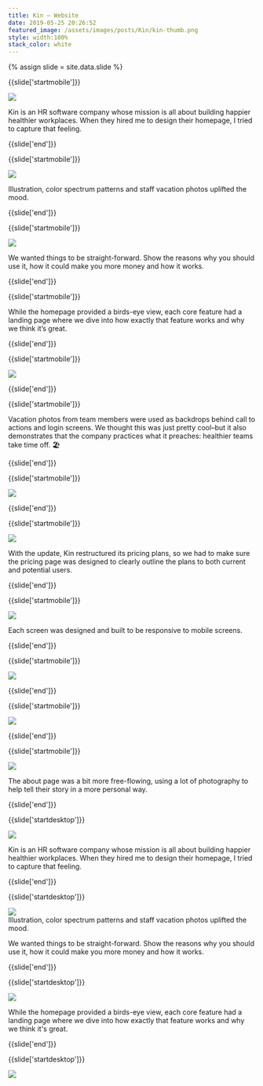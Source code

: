 ```yaml
---
title: Kin — Website
date: 2019-05-25 20:26:52
featured_image: /assets/images/posts/Kin/kin-thumb.png
style: width:100%
stack_color: white
---
```

{% assign slide = site.data.slide %}


{{slide['startmobile']}}

<div><img class='full-height' src='{{ site.url }}/assets/images/posts/Kin/kin-1-mobile.png' srcset='{{ site.url }}/assets/images/posts/Kin/kin-1-mobile.png 375w, {{ site.url }}/assets/images/posts/Kin/kin-1-mobile@2x.png 750w, {{ site.url }}/assets/images/posts/Kin/kin-1-mobile@3x.png 1125w'></div>

<p class='bg'>Kin is an HR software company whose mission is all about building happier healthier workplaces. When they hired me to design their homepage, I tried to capture that feeling.</p>


{{slide['end']}}


{{slide['startmobile']}}

<div><img class='full-height' src='{{ site.url }}/assets/images/posts/Kin/kin-2-mobile.png' srcset='{{ site.url }}/assets/images/posts/Kin/kin-2-mobile.png 375w, {{ site.url }}/assets/images/posts/Kin/kin-2-mobile@2x.png 750w, {{ site.url }}/assets/images/posts/Kin/kin-2-mobile@3x.png 1125w'></div>

<p class='bg-dark'>Illustration, color spectrum patterns and staff vacation photos uplifted the mood.</p>

{{slide['end']}}



{{slide['startmobile']}}

<div><img class='full-height' src='{{ site.url }}/assets/images/posts/Kin/kin-3-mobile.png' srcset='{{ site.url }}/assets/images/posts/Kin/kin-3-mobile.png 375w, {{ site.url }}/assets/images/posts/Kin/kin-3-mobile@2x.png 750w, {{ site.url }}/assets/images/posts/Kin/kin-3-mobile@3x.png 1125w'></div>

<p class='bg-dark'>We wanted things to be straight-forward. Show the reasons why you should use it, how it could make you more money and how it works.</p>


{{slide['end']}}



{{slide['startmobile']}}

While the homepage provided a birds-eye view, each core feature had a landing page where we dive into how exactly that feature works and why we think it’s great.

{{slide['end']}}


{{slide['startmobile']}}

<div><img class='full-height' src='{{ site.url }}/assets/images/posts/Kin/kin-4-mobile.png' srcset='{{ site.url }}/assets/images/posts/Kin/kin-4-mobile.png 375w, {{ site.url }}/assets/images/posts/Kin/kin-4-mobile@2x.png 750w, {{ site.url }}/assets/images/posts/Kin/kin-4-mobile@3x.png 1125w'></div>

{{slide['end']}}


{{slide['startmobile']}}

Vacation photos from team members were used as backdrops behind call to actions and login screens. We thought this was just pretty cool–but it also demonstrates that the company practices what it preaches: healthier teams take time off. 🏖

{{slide['end']}}



{{slide['startmobile']}}

<div><img class='full-height' src='{{ site.url }}/assets/images/posts/Kin/kin-5-mobile.png' srcset='{{ site.url }}/assets/images/posts/Kin/kin-5-mobile.png 375w, {{ site.url }}/assets/images/posts/Kin/kin-5-mobile@2x.png 750w, {{ site.url }}/assets/images/posts/Kin/kin-5-mobile@3x.png 1125w'></div>

{{slide['end']}}




{{slide['startmobile']}}

<div><img class='full-height' src='{{ site.url }}/assets/images/posts/Kin/kin-6-mobile.png' srcset='{{ site.url }}/assets/images/posts/Kin/kin-6-mobile.png 375w, {{ site.url }}/assets/images/posts/Kin/kin-6-mobile@2x.png 750w, {{ site.url }}/assets/images/posts/Kin/kin-6-mobile@3x.png 1125w'></div>

<p class='bg-dark'>With the update, Kin restructured its pricing plans, so we had to make sure the pricing page was designed to clearly outline the plans to both current and potential users.</p>

{{slide['end']}}



{{slide['startmobile']}}

<div><img class='full-height' src='{{ site.url }}/assets/images/posts/Kin/kin-7-mobile.png' srcset='{{ site.url }}/assets/images/posts/Kin/kin-7-mobile.png 375w, {{ site.url }}/assets/images/posts/Kin/kin-7-mobile@2x.png 750w, {{ site.url }}/assets/images/posts/Kin/kin-7-mobile@3x.png 1125w'></div>

<p class='bg-dark'>Each screen was designed and built to be responsive to mobile screens.</p>

{{slide['end']}}



{{slide['startmobile']}}

<div><img class='full-height' src='{{ site.url }}/assets/images/posts/Kin/kin-8-mobile.png' srcset='{{ site.url }}/assets/images/posts/Kin/kin-8-mobile.png 375w, {{ site.url }}/assets/images/posts/Kin/kin-8-mobile@2x.png 750w, {{ site.url }}/assets/images/posts/Kin/kin-8-mobile@3x.png 1125w'></div>

<p class='bg-dark'></p>

{{slide['end']}}



{{slide['startmobile']}}

<div><img class='full-height' src='{{ site.url }}/assets/images/posts/Kin/kin-9-mobile.png' srcset='{{ site.url }}/assets/images/posts/Kin/kin-9-mobile.png 375w, {{ site.url }}/assets/images/posts/Kin/kin-9-mobile@2x.png 750w, {{ site.url }}/assets/images/posts/Kin/kin-9-mobile@3x.png 1125w'></div>

<p class='bg-dark'></p>

{{slide['end']}}



{{slide['startmobile']}}

<div><img class='full-height' src='{{ site.url }}/assets/images/posts/Kin/kin-10-mobile.png' srcset='{{ site.url }}/assets/images/posts/Kin/kin-10-mobile.png 375w, {{ site.url }}/assets/images/posts/Kin/kin-10-mobile@2x.png 750w, {{ site.url }}/assets/images/posts/Kin/kin-10-mobile@3x.png 1125w'></div>

<p class='bg-dark'>The about page was a bit more free-flowing, using a lot of photography to help tell their story in a more personal way.</p>

{{slide['end']}}





{{slide['startdesktop']}}

<div><img class='full-width' src='{{ site.url }}/assets/images/posts/Kin/kin-1@2x.png' srcset='{{ site.url }}/assets/images/posts/Kin/kin-1.png 1024w, {{ site.url }}/assets/images/posts/Kin/kin-1@2x.png 2048w, {{ site.url }}/assets/images/posts/Kin/kin-1@3x.png 3072w'></div>

Kin is an HR software company whose mission is all about building happier healthier workplaces. When they hired me to design their homepage, I tried to capture that feeling.


{{slide['end']}}



{{slide['startdesktop']}}

<div><img src='{{ site.url }}/assets/images/posts/Kin/kin-2@2x.png' srcset='{{ site.url }}/assets/images/posts/Kin/kin-2.png 794w, {{ site.url }}/assets/images/posts/Kin/kin-2@2x.png 1588w, {{ site.url }}/assets/images/posts/Kin/kin-2@3x.png 2382w'></div>

<figcaption>Illustration, color spectrum patterns and staff vacation photos uplifted the mood.</figcaption>

We wanted things to be straight-forward. Show the reasons why you should use it, how it could make you more money and how it works.

{{slide['end']}}



{{slide['startdesktop']}}

<div><img src='{{ site.url }}/assets/images/posts/Kin/kin-3@2x.png' srcset='{{ site.url }}/assets/images/posts/Kin/kin-3.png 794w, {{ site.url }}/assets/images/posts/Kin/kin-3@2x.png 1588w, {{ site.url }}/assets/images/posts/Kin/kin-3@3x.png 2382w'></div>

While the homepage provided a birds-eye view, each core feature had a landing page where we dive into how exactly that feature works and why we think it's great.

{{slide['end']}}



{{slide['startdesktop']}}

<div class='row'>

<div><img src='{{ site.url }}/assets/images/posts/Kin/kin-4@2x.png' srcset='{{ site.url }}/assets/images/posts/Kin/kin-4.png 314w, {{ site.url }}/assets/images/posts/Kin/kin-4@2x.png 628w, {{ site.url }}/assets/images/posts/Kin/kin-4@3x.png 942w'></div><!--

--><div><img src='{{ site.url }}/assets/images/posts/Kin/kin-5@2x.png' srcset='{{ site.url }}/assets/images/posts/Kin/kin-5.png 474w, {{ site.url }}/assets/images/posts/Kin/kin-5@2x.png 948w, {{ site.url }}/assets/images/posts/Kin/kin-5@3x.png 1422w'></div>

</div>

Vacation photos from team members were used as backdrops behind call to actions and login screens. We thought this was just pretty cool–but it also demonstrates that the company practices what it preaches: healthier teams take time off. 🏖


{{slide['end']}}



{{slide['startdesktop']}}

<div class='row'>

<div><img src='{{ site.url }}/assets/images/posts/Kin/kin-6@2x.png' srcset='{{ site.url }}/assets/images/posts/Kin/kin-6.png 314w, {{ site.url }}/assets/images/posts/Kin/kin-6@2x.png 628w, {{ site.url }}/assets/images/posts/Kin/kin-6@3x.png 942w'></div><!--

--><div><img src='{{ site.url }}/assets/images/posts/Kin/kin-7@2x.png' srcset='{{ site.url }}/assets/images/posts/Kin/kin-7.png 474w, {{ site.url }}/assets/images/posts/Kin/kin-7@2x.png 948w, {{ site.url }}/assets/images/posts/Kin/kin-7@3x.png 1422w'></div>

</div>



<div class='row'>

<div><img src='{{ site.url }}/assets/images/posts/Kin/kin-8@2x.png' srcset='{{ site.url }}/assets/images/posts/Kin/kin-8.png 314w, {{ site.url }}/assets/images/posts/Kin/kin-8@2x.png 628w, {{ site.url }}/assets/images/posts/Kin/kin-8@3x.png 942w'></div><!--

--><div><img src='{{ site.url }}/assets/images/posts/Kin/kin-9@2x.png' srcset='{{ site.url }}/assets/images/posts/Kin/kin-9.png 474w, {{ site.url }}/assets/images/posts/Kin/kin-9@2x.png 948w, {{ site.url }}/assets/images/posts/Kin/kin-9@3x.png 1422w'></div>

</div>

With the update, Kin restructured its pricing plans, so we had to make sure the pricing page was designed to clearly outline the plans to both current and potential users.

{{slide['end']}}



{{slide['startdesktop']}}

<div><img src='{{ site.url }}/assets/images/posts/Kin/kin-10@2x.png' srcset='{{ site.url }}/assets/images/posts/Kin/kin-10.png 794w, {{ site.url }}/assets/images/posts/Kin/kin-10@2x.png 1588w, {{ site.url }}/assets/images/posts/Kin/kin-10@3x.png 2382w'></div>

Each screen was designed and built to be responsive to mobile screens.

{{slide['end']}}



{{slide['startdesktop']}}

<div><img src='{{ site.url }}/assets/images/posts/Kin/kin-11@2x.png' srcset='{{ site.url }}/assets/images/posts/Kin/kin-11.png 794w, {{ site.url }}/assets/images/posts/Kin/kin-11@2x.png 1588w, {{ site.url }}/assets/images/posts/Kin/kin-11@3x.png 2382w'></div>

The about page was a bit more free-flowing, using a lot of photography to help tell their story in a more personal way.

{{slide['end']}}




{{slide['startdesktop']}}

<div><img src='{{ site.url }}/assets/images/posts/Kin/kin-12@2x.png' srcset='{{ site.url }}/assets/images/posts/Kin/kin-12.png 794w, {{ site.url }}/assets/images/posts/Kin/kin-12@2x.png 1588w, {{ site.url }}/assets/images/posts/Kin/kin-12@3x.png 2382w'></div>

{{slide['end']}}
